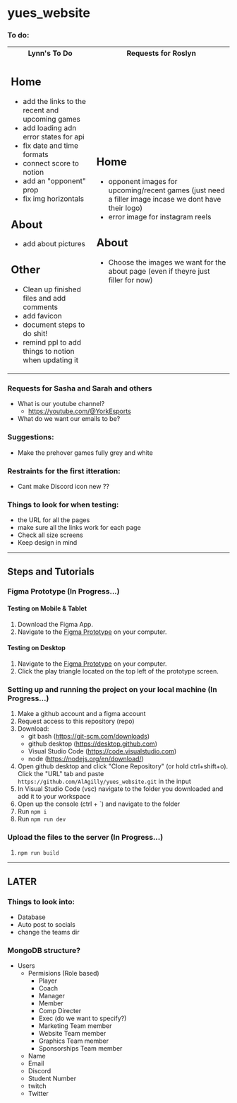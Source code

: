 # yues_website

### To do:
<table>
<tr>
<th> Lynn's To Do </th>
<th> Requests for Roslyn </th>
</tr>
<tr>
<td>

Home
---
- add the links to the recent and upcoming games
- add loading adn error states for api
- fix date and time formats
- connect score to notion
- add an "opponent" prop
- fix img horizontals 


About
---
- add about pictures

Other
---
- Clean up finished files and add comments
- add favicon
- document steps to do shit!
- remind ppl to add things to notion when updating it

</td>
<td>

Home
---
- opponent images for upcoming/recent games (just need a filler image incase we dont have their logo)
- error image for instagram reels

About
---
- Choose the images we want for the about page (even if theyre just filler for now)

</td>
</tr>
</table>

### Requests for Sasha and Sarah and others
- What is our youtube channel?
    -  https://youtube.com/@YorkEsports
- What do we want our emails to be?

### Suggestions:
- Make the prehover games fully grey and white

### Restraints for the first itteration:
- Cant make Discord icon new ??

### Things to look for when testing:
- the URL for all the pages
- make sure all the links work for each page
- Check all size screens
- Keep design in mind

--------------------------------------

## Steps and Tutorials

### Figma Prototype (In Progress...)
#### Testing on Mobile & Tablet
1. Download the Figma App.
2. Navigate to the [Figma Prototype](https://www.figma.com/proto/U5EAS9EbPx4KpyezKQaguB/YUES-2022-23-WEBSITE?node-id=304%3A3189&scaling=scale-down-width&page-id=53%3A2&starting-point-node-id=304%3A3189) on your computer.

#### Testing on Desktop
1. Navigate to the [Figma Prototype](https://www.figma.com/proto/U5EAS9EbPx4KpyezKQaguB/YUES-2022-23-WEBSITE?node-id=304%3A3189&scaling=scale-down-width&page-id=53%3A2&starting-point-node-id=304%3A3189) on your computer.
2. Click the play triangle located on the top left of the prototype screen.

### Setting up and running the project on your local machine (In Progress...)

1. Make a github account and a figma account 
2. Request access to this repository (repo)
3. Download:
    - git bash (https://git-scm.com/downloads)
    - github desktop (https://desktop.github.com)
    - Visual Studio Code (https://code.visualstudio.com)
    - node (https://nodejs.org/en/download/)
4. Open github desktop and click "Clone Repository" (or hold ctrl+shift+o). Click the "URL" tab and paste `https://github.com/AlAgilly/yues_website.git` in the input 
5. In Visual Studio Code (vsc) navigate to the folder you downloaded and add it to your workspace
6. Open up the console (ctrl + `) and navigate to the folder
7. Run `npm i`
8. Run `npm run dev`


### Upload the files to the server (In Progress...)

1. `npm run build`

--------------------------------------

## LATER

### Things to look into:
- Database
- Auto post to socials
- change the teams dir

### MongoDB structure?
- Users
    - Permisions (Role based)
        - Player
        - Coach
        - Manager
        - Member
        - Comp Directer
        - Exec (do we want to specify?)
        - Marketing Team member
        - Website Team member
        - Graphics Team member
        - Sponsorships Team member
    - Name
    - Email
    - Discord
    - Student Number
    - twitch
    - Twitter